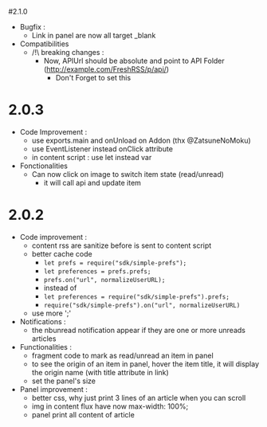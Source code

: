 #2.1.0
- Bugfix :
    - Link in panel are now all target \_blank
- Compatibilities
    - /!\\ breaking changes :
        - Now, APIUrl should be absolute and point to API Folder (http://example.com/FreshRSS/p/api/)
            - Don't Forget to set this

# 2.0.3
- Code Improvement :
    - use exports.main and onUnload on Addon (thx @ZatsuneNoMoku)
    - use EventListener instead onClick attribute
    - in content script : use let instead var
- Fonctionalities
    - Can now click on image to switch item state (read/unread)
        - it will call api and update item

# 2.0.2
- Code improvement :
    - content rss are sanitize before is sent to content script
    - better cache code
        - ```let prefs = require("sdk/simple-prefs");```
        - ```let preferences = prefs.prefs;```
        - ```prefs.on("url", normalizeUserURL);```
        - instead of
        - ```let preferences = require("sdk/simple-prefs").prefs;```
        - ```require("sdk/simple-prefs").on("url", normalizeUserURL)```
    - use more ';'
- Notifications :
    - the nbunread notification appear if they are one or more unreads articles
- Functionalities :
    - fragment code to mark as read/unread an item in panel
    - to see the origin of an item in panel, hover the item title, it will display the origin name (with title attribute in link)
    - set the panel's size
- Panel improvement :
    - better css, why just print 3 lines of an article when you can scroll
    - img in content flux have now max-width: 100%;
    - panel print all content of article
